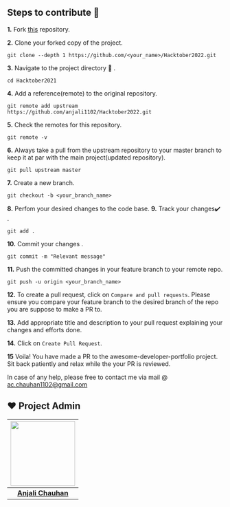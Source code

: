 ## Steps to contribute 🤩

**1.**  Fork [this](https://github.com/anjali1102/Hacktober2021.git) repository.

**2.**  Clone your forked copy of the project.

```
git clone --depth 1 https://github.com/<your_name>/Hacktober2022.git
```

**3.** Navigate to the project directory :file_folder: .

```
cd Hacktober2021

```

**4.** Add a reference(remote) to the original repository.

```
git remote add upstream https://github.com/anjali1102/Hacktober2022.git
```

**5.** Check the remotes for this repository.
```
git remote -v
```

**6.** Always take a pull from the upstream repository to your master branch to keep it at par with the main project(updated repository).

```
git pull upstream master
```

**7.** Create a new branch.

```
git checkout -b <your_branch_name>
```

**8.** Perfom your desired changes to the code base.
**9.** Track your changes:heavy_check_mark: .

```
git add . 
```

**10.** Commit your changes .

```
git commit -m "Relevant message"
```

**11.** Push the committed changes in your feature branch to your remote repo.
```
git push -u origin <your_branch_name>
```

**12.** To create a pull request, click on `Compare and pull requests`. Please ensure you compare your feature branch to the desired branch of the repo you are suppose to make a PR to.

**13.** Add appropriate title and description to your pull request explaining your changes and efforts done.

**14.** Click on `Create Pull Request`.

**15** Voila! You have made a PR to the awesome-developer-portfolio project. Sit back patiently and relax while the your PR is reviewed. 

 In case of any help, please free to contact me via mail @ ac.chauhan1102@gmail.com
 
## ❤️ Project Admin

|                                     <a href="https://github.com/anjali1102"><img src="https://media-exp1.licdn.com/dms/image/C5603AQFKL2C1zYA7aQ/profile-displayphoto-shrink_800_800/0/1623232761747?e=1640217600&v=beta&t=eJVuLrPhxKHOuFPDGsweMgsuVMc2WTAfc1d2sB2H7z8" width=150px height=150px /></a>                                      |
| :-----------------------------------------------------------------------------------------------------------------------------------------------------------------------------------------------------------------------------------------------------------------: |
|                                                                                      **[Anjali Chauhan](https://www.linkedin.com/in/anjali1102/)**                                                                                    |

